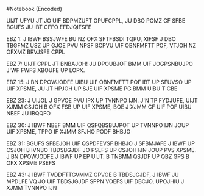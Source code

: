 #Notebook (Encoded)

UIJT UFYU JT JO UIF BDPMZUFT OPUFCPPL, JU DBO POMZ CF SFBE BGUFS JU IBT CFFO EFDJQIFSFE

EBZ 1: J IBWF BSSJWFE BU NZ OFX SFTFBSDI TQPU, XIFSF J DBO TBGFMZ USZ UP GJOE PVU NPSF BCPVU UIF OBNFMFTT POF, VTJOH NZ OFXMZ BRVJSFE CPPL

EBZ 7: UIJT CPPL JT BNBAJOH! JU DPOUBJOT BMM UIF JOGPSNBUJPO J'WF FWFS XBOUFE UP LOPX. 

EBZ 15: J BN DPOWJODFE UIBU UIF OBNFMFTT POF IBT UP SFUVSO UP UIF XPSME, JU JT HPJOH UP SJE UIF XPSME PG BMM UIBU'T CBE

EBZ 23: J UIJOL J GPVOE PVU IPX UP TVNNPO IJN. J'N TP FYDJUFE, UIJT XJMM CSJOH B OFX FSB UP UIF XPSME, BOE J XJMM CF UIF POF UIBU NBEF JU IBQQFO

EBZ 30: J IBWF NBEF BMM UIF QSFQBSBUJPOT UP TVNNPO IJN JOUP UIF XPSME, TPPO IF XJMM SFJHO PODF BHBJO

EBZ 31: BGUFS SFBEJOH UIF QSPDFEVSF BHBJO J SFBMJAFE J IBWF UP CSJOH B IVNBO TBDSBGJDF JO PSEFS UP CSJOH IJN JOUP PVS XPSME. J BN DPOWJODFE J IBWF UP EP UIJT. B TNBMM QSJDF UP QBZ GPS B OFX XPSME PSEFS

EBZ 43: J IBWF TVDDFTTGVMMZ GPVOE B TBDSJGJDF, J IBWF JU MPDLFE VQ JO UIF TBDSJGJDF SPPN VOEFS UIF DBCJO, UPOJHIU J XJMM TVNNPO IJN
